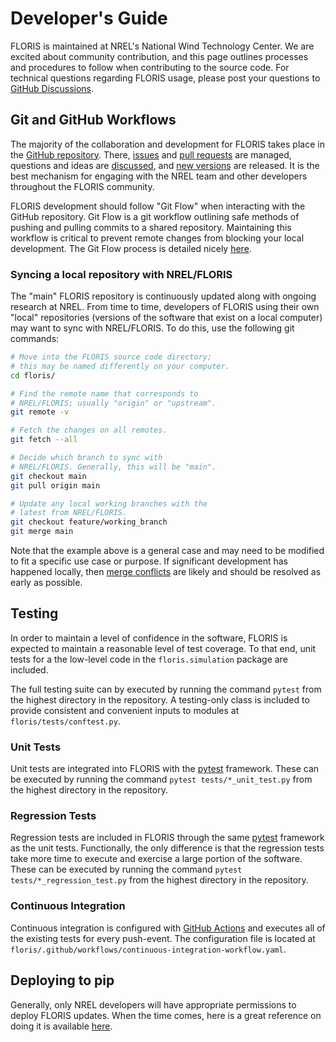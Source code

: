 # Developer's Guide

FLORIS is maintained at NREL's National Wind Technology Center.
We are excited about community contribution, and this page outlines
processes and procedures to follow when contributing to the
source code. For technical questions regarding FLORIS usage, please
post your questions to [GitHub Discussions](https://github.com/NREL/floris/discussions).


## Git and GitHub Workflows

The majority of the collaboration and development for FLORIS takes place
in the [GitHub repository](http://github.com/nrel/floris). There,
[issues](http://github.com/nrel/floris/issues) and
[pull requests](http://github.com/nrel/floris/pulls) are managed,
questions and ideas are [discussed](https://github.com/NREL/floris/discussions),
and [new versions](http://github.com/nrel/floris/releases)
are released. It is the best mechanism for engaging with the NREL team
and other developers throughout the FLORIS community.

FLORIS development should follow "Git Flow" when interacting with the GitHub
repository. Git Flow is a git workflow outlining safe methods of pushing and
pulling commits to a shared repository. Maintaining this workflow is critical
to prevent remote changes from blocking your local development. The Git Flow
process is detailed nicely [here](http://nvie.com/posts/a-successful-git-branching-model).

### Syncing a local repository with NREL/FLORIS
The "main" FLORIS repository is continuously updated along with ongoing
research at NREL. From time to time, developers of FLORIS using their own
"local" repositories (versions of the software that exist on a local computer)
may want to sync with NREL/FLORIS. To do this, use the following git commands:

```bash
# Move into the FLORIS source code directory;
# this may be named differently on your computer.
cd floris/

# Find the remote name that corresponds to
# NREL/FLORIS; usually "origin" or "upstream".
git remote -v

# Fetch the changes on all remotes.
git fetch --all

# Decide which branch to sync with
# NREL/FLORIS. Generally, this will be "main".
git checkout main
git pull origin main

# Update any local working branches with the
# latest from NREL/FLORIS.
git checkout feature/working_branch
git merge main
```

Note that the example above is a general case and may need to be modified
to fit a specific use case or purpose. If significant development has
happened locally, then [merge conflicts](https://www.atlassian.com/git/tutorials/using-branches/merge-conflicts)
are likely and should be resolved as early as possible.

## Testing

In order to maintain a level of confidence in the software, FLORIS is expected
to maintain a reasonable level of test coverage. To that end, unit
tests for a the low-level code in the `floris.simulation` package are included.

The full testing suite can by executed by running the command ``pytest`` from
the highest directory in the repository. A testing-only class is included
to provide consistent and convenient inputs to modules at
`floris/tests/conftest.py`.

### Unit Tests

Unit tests are integrated into FLORIS with the
[pytest](https://docs.pytest.org/en/latest/) framework. These can be executed
by running the command `pytest tests/*_unit_test.py` from the highest
directory in the repository.

### Regression Tests

Regression tests are included in FLORIS through the same
[pytest](https://docs.pytest.org/en/latest/) framework as the unit tests.
Functionally, the only difference is that the regression tests take more
time to execute and exercise a large portion of the software. These can be
executed by running the command `pytest tests/*_regression_test.py` from the
highest directory in the repository.

### Continuous Integration

Continuous integration is configured with [GitHub Actions](https://github.com/nrel/floris/actions)
and executes all of the existing tests for every push-event. The configuration file
is located at `floris/.github/workflows/continuous-integration-workflow.yaml`.

## Deploying to pip

Generally, only NREL developers will have appropriate permissions to deploy
FLORIS updates. When the time comes, here is a great reference on doing it
is available [here](https://medium.freecodecamp.org/how-to-publish-a-pyton-package-on-pypi-a89e9522ce24).
